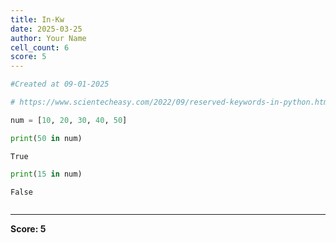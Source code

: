 ```yaml
---
title: In-Kw
date: 2025-03-25
author: Your Name
cell_count: 6
score: 5
---
```


```python
#Created at 09-01-2025
```


```python
# https://www.scientecheasy.com/2022/09/reserved-keywords-in-python.html/
```


```python
num = [10, 20, 30, 40, 50]
```


```python
print(50 in num)
```

    True



```python
print(15 in num)
```

    False



```python

```


---
**Score: 5**
